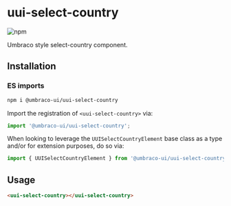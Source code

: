 # uui-select-country

![npm](https://img.shields.io/npm/v/@umbraco-ui/uui-select-country?logoColor=%231B264F)

Umbraco style select-country component.

## Installation

### ES imports

```zsh
npm i @umbraco-ui/uui-select-country
```

Import the registration of `<uui-select-country>` via:

```javascript
import '@umbraco-ui/uui-select-country';
```

When looking to leverage the `UUISelectCountryElement` base class as a type and/or for extension purposes, do so via:

```javascript
import { UUISelectCountryElement } from '@umbraco-ui/uui-select-country';
```

## Usage

```html
<uui-select-country></uui-select-country>
```
